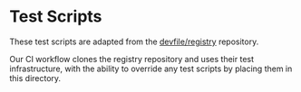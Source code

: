 # Test Scripts

These test scripts are adapted from the [devfile/registry](https://github.com/devfile/registry) repository.

Our CI workflow clones the registry repository and uses their test infrastructure, with the ability to override any test scripts by placing them in this directory.